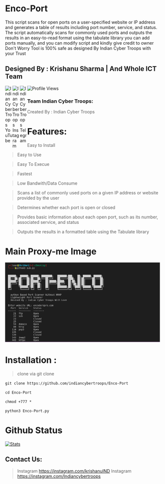 # Enco-Port
This script scans for open ports on a user-specified website or IP address and generates a table of results including port number, service, and status. The script automatically scans for commonly used ports and outputs the results in an easy-to-read format using the tabulate library
you can add ports manually, and you can modify script and kindly give credit to owner 
 Don't Worry Tool is 100% safe as designed By Indian Cyber Troops with your Trust

## Designed By : Krishanu Sharma | And Whole ICT Team
<p>
 <a href="https://www.youtube.com/c/indiancybertroops">
    <img align="left" alt="Indian Cyber Troops YouTube" width="24px" src="https://cdn.jsdelivr.net/npm/simple-icons@3.2.0/icons/youtube.svg" />
  </a>
    <a href="https://instagram.com/indiancybertroops">
    <img align="left" alt="Indian Cyber Troops Instagram" width="24px" src="https://cdn.jsdelivr.net/npm/simple-icons@3.2.0/icons/instagram.svg" />
  </a>
     <a href="https://t.me/indiancybertroops">
    <img align="left" alt="Indian Cyber Troops Telegram" width="24px" src="https://cdn.jsdelivr.net/npm/simple-icons@3.2.0/icons/telegram.svg" />
  </a>

</p>
   
   ![Profile Views](https://hits.seeyoufarm.com/api/count/incr/badge.svg?url=https://github.com/indiancybertroopsy/&title=Profile%20Views)


### Team Indian Cyber Troops:
>Created By : Indian Cyber Troops

# Features:
>Easy to Install

>Easy to Use

>Easy To Execue

>Fastest 

>Low Bandwith/Data Consume

>Scans a list of commonly used ports on a given IP address or website provided by the user

>Determines whether each port is open or closed

>Provides basic information about each open port, such as its number, associated service, and status

>Outputs the results in a formatted table using the Tabulate library

# Main Proxy-me Image
![](Screenshot_20230422_202056.png)
# Installation :
> clone via git clone

```
git clone https://github.com/indiancybertroops/Enco-Port
```
```
cd Enco-Port
```
```
chmod +777 *
```
```
python3 Enco-Port.py
```



# Github Status
[![Stats](https://github-stats-alpha.vercel.app/api/?username=indiancybertroops&cc=fff&tc=DF7431&ic=DF7431 "Stats")](https://github.com/indiancybertroops "Stats")<br>

## Contact Us: 


>Instagram
https://instagram.com/krishanuIND
>Instagram
https://instagram.com/Indiancybertroops

